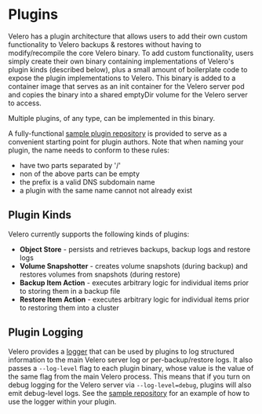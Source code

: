 # Plugins

Velero has a plugin architecture that allows users to add their own custom functionality to Velero backups & restores without having to modify/recompile the core Velero binary. To add custom functionality, users simply create their own binary containing implementations of Velero's plugin kinds (described below), plus a small amount of boilerplate code to expose the plugin implementations to Velero. This binary is added to a container image that serves as an init container for the Velero server pod and copies the binary into a shared emptyDir volume for the Velero server to access.

Multiple plugins, of any type,  can be implemented in this binary.

A fully-functional [sample plugin repository][1] is provided to serve as a convenient starting point for plugin authors. Note that when naming your plugin, the name needs to conform to these rules:
- have two parts separated by '/'
- non of the above parts can be empty
- the prefix is a valid DNS subdomain name
- a plugin with the same name cannot not already exist

## Plugin Kinds

Velero currently supports the following kinds of plugins:

- **Object Store** - persists and retrieves backups, backup logs and restore logs
- **Volume Snapshotter** - creates volume snapshots (during backup) and restores volumes from snapshots (during restore)
- **Backup Item Action** - executes arbitrary logic for individual items prior to storing them in a backup file
- **Restore Item Action** - executes arbitrary logic for individual items prior to restoring them into a cluster

## Plugin Logging

Velero provides a [logger][2] that can be used by plugins to log structured information to the main Velero server log or 
per-backup/restore logs. It also passes a `--log-level` flag to each plugin binary, whose value is the value of the same 
flag from the main Velero process. This means that if you turn on debug logging for the Velero server via `--log-level=debug`, 
plugins will also emit debug-level logs. See the [sample repository][1] for an example of how to use the logger within your plugin.



[1]: https://github.com/heptio/velero-plugin-example
[2]: https://github.com/heptio/velero/blob/master/pkg/plugin/logger.go
